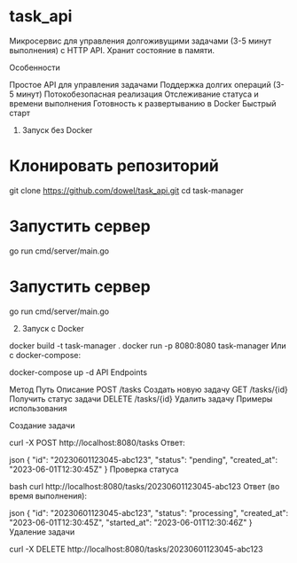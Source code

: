 # task_api
Микросервис для управления долгоживущими задачами (3-5 минут выполнения) с HTTP API. Хранит состояние в памяти.

Особенности

Простое API для управления задачами
Поддержка долгих операций (3-5 минут)
Потокобезопасная реализация
Отслеживание статуса и времени выполнения
Готовность к развертыванию в Docker
Быстрый старт

1. Запуск без Docker

# Клонировать репозиторий
git clone https://github.com/dowel/task_api.git
cd task-manager

# Запустить сервер
go run cmd/server/main.go

# Запустить сервер
go run cmd/server/main.go

2. Запуск с Docker

docker build -t task-manager .
docker run -p 8080:8080 task-manager
Или с docker-compose:

docker-compose up -d
API Endpoints

Метод	Путь	Описание
POST	/tasks	Создать новую задачу
GET	/tasks/{id}	Получить статус задачи
DELETE	/tasks/{id}	Удалить задачу
Примеры использования

Создание задачи

curl -X POST http://localhost:8080/tasks
Ответ:

json
{
  "id": "20230601123045-abc123",
  "status": "pending",
  "created_at": "2023-06-01T12:30:45Z"
}
Проверка статуса

bash
curl http://localhost:8080/tasks/20230601123045-abc123
Ответ (во время выполнения):

json
{
  "id": "20230601123045-abc123",
  "status": "processing",
  "created_at": "2023-06-01T12:30:45Z",
  "started_at": "2023-06-01T12:30:46Z"
}
Удаление задачи

curl -X DELETE http://localhost:8080/tasks/20230601123045-abc123

